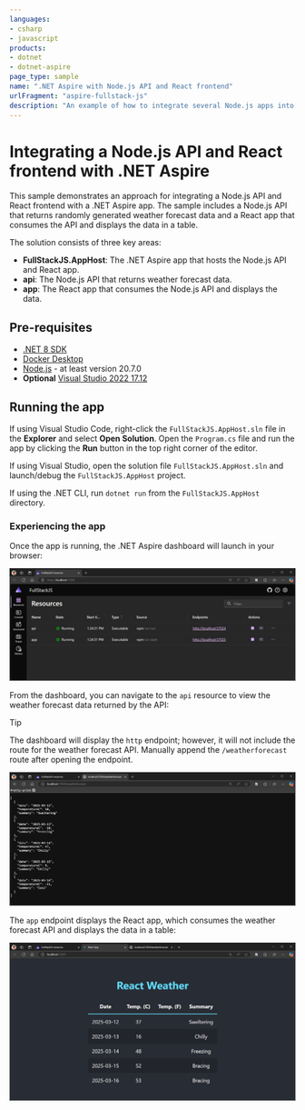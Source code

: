 ```yaml
---
languages:
- csharp
- javascript
products:
- dotnet
- dotnet-aspire
page_type: sample
name: ".NET Aspire with Node.js API and React frontend"
urlFragment: "aspire-fullstack-js"
description: "An example of how to integrate several Node.js apps into a .NET Aspire app."
---
```


# Integrating a Node.js API and React frontend with .NET Aspire

This sample demonstrates an approach for integrating a Node.js API and React frontend with a .NET Aspire app. The sample includes a Node.js API that returns randomly generated weather forecast data and a React app that consumes the API and displays the data in a table.

The solution consists of three key areas:

- **FullStackJS.AppHost**: The .NET Aspire app that hosts the Node.js API and React app.
- **api**: The Node.js API that returns weather forecast data.
- **app**: The React app that consumes the Node.js API and displays the data.

## Pre-requisites

- [.NET 8 SDK](https://dotnet.microsoft.com/download/dotnet/9.0)
- [Docker Desktop](https://www.docker.com/products/docker-desktop/)
- [Node.js](https://nodejs.org) - at least version 20.7.0
- **Optional** [Visual Studio 2022 17.12](https://visualstudio.microsoft.com/vs/)

## Running the app

If using Visual Studio Code, right-click the `FullStackJS.AppHost.sln` file in the **Explorer** and select **Open Solution**. Open the `Program.cs` file and run the app by clicking the **Run** button in the top right corner of the editor.

If using Visual Studio, open the solution file `FullStackJS.AppHost.sln` and launch/debug the `FullStackJS.AppHost` project.

If using the .NET CLI, run `dotnet run` from the `FullStackJS.AppHost` directory.

### Experiencing the app

Once the app is running, the .NET Aspire dashboard will launch in your browser:

![.NET Aspire dashboard](./images/aspire-dashboard.png)

From the dashboard, you can navigate to the `api` resource to view the weather forecast data returned by the API:

> [!TIP]
> The dashboard will display the `http` endpoint; however, it will not include the route for the weather forecast API. Manually append the `/weatherforecast` route after opening the endpoint.

![Weather forecast API](./images/weather-forecast-api.png)

The `app` endpoint displays the React app, which consumes the weather forecast API and displays the data in a table:

![React app](./images/react-app.png)
